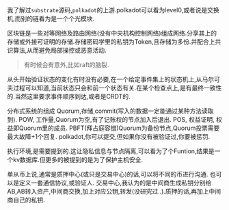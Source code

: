 我了解过`substrate`源码,`polkadot`的上游.polkadot可以看为level0,或者说是交换机,而别的链看为是一个个光模块.

区块链是一些对等网络及路由网络(没有中央机构控制网络)组成网络.分享其上的存储或外接可证明的存储.存储密码学里的私钥为Token,且存储为多份.并配合上共识算法,从而避免局部操控或恶意活动.
> 有时候会有意外,比如raft的脑裂.

从头开始验证状态的变化有时没有必要,在一个给定事件集上的状态机上,从马尔可夫过程可以知道,当前状态只会和前一个状态有关.在某个检查点上,是有最终一致性的.当然这里要求事件顺序到达,或者是CRDT的.

分布式系统的组成 Quorum,存储,commit(写入的数据一定能通过某种方法读取到).
POW, 工作量,Quorum为空,有了记账权的节点加入后退出.
POS, 权益证明, 权益即Quorum里的成员.
PBFT(拜占庭容错)Quorum为备份节点,Quorum投票需要最大故障+1个回复.
polkadot,你可以提交,但如果你没有被验证过,你要被惩罚.

执行环境,是需要提到的.这让隐私信息与节点隔离,可以看为了个Funtion,结果是一个kv数据库.但更多的被提到的是为了保护主机安全.

单从币上说,通常是质押中心(或只是交易中心)的话,可以将不同的币进行沟通.
也可以是定义一套通信协议,或验证人.
交易中心,我认为的是中间商生成私钥分别给AB,AB转入资产,中间商交换,加上对应公钥,转发(没研究过..).质押的话,再加上中间商自己的私钥.